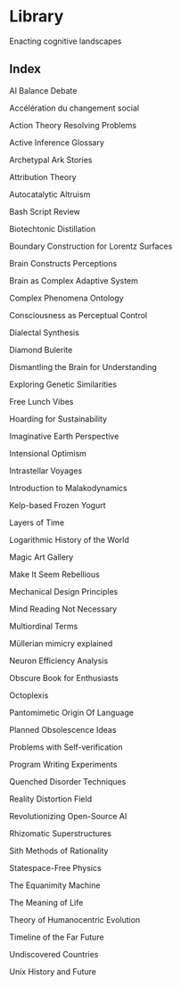 # Library 

Enacting cognitive landscapes

## Index

AI Balance Debate  

Accélération du changement social  

Action Theory Resolving Problems  

Active Inference Glossary  

Archetypal Ark Stories  

Attribution Theory  

Autocatalytic Altruism

Bash Script Review

Biotechtonic Distillation  

Boundary Construction for Lorentz Surfaces  

Brain Constructs Perceptions  

Brain as Complex Adaptive System  

Complex Phenomena Ontology  

Consciousness as Perceptual Control  

Dialectal Synthesis  

Diamond Bulerite  

Dismantling the Brain for Understanding  

Exploring Genetic Similarities  

Free Lunch Vibes  

Hoarding for Sustainability  

Imaginative Earth Perspective  

Intensional Optimism  

Intrastellar Voyages  

Introduction to Malakodynamics  

Kelp-based Frozen Yogurt  

Layers of Time  

Logarithmic History of the World  

Magic Art Gallery  

Make It Seem Rebellious  

Mechanical Design Principles  

Mind Reading Not Necessary  

Multiordinal Terms  

Müllerian mimicry explained  

Neuron Efficiency Analysis  

Obscure Book for Enthusiasts  

Octoplexis  

Pantomimetic Origin Of Language  

Planned Obsolescence Ideas  

Problems with Self-verification  

Program Writing Experiments  

Quenched Disorder Techniques  

Reality Distortion Field  

Revolutionizing Open-Source AI  

Rhizomatic Superstructures  

Sith Methods of Rationality  

Statespace-Free Physics  

The Equanimity Machine  

The Meaning of Life  

Theory of Humanocentric Evolution  

Timeline of the Far Future  

Undiscovered Countries  

Unix History and Future
